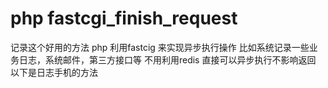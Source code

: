 # php fastcgi_finish_request
记录这个好用的方法
php 利用fastcig 来实现异步执行操作
比如系统记录一些业务日志，系统邮件，第三方接口等 不用利用redis 直接可以异步执行不影响返回
以下是日志手机的方法
<?php

namespace Ku;
/**日志记录
 * Class Logger
 * @package Ku
 */
class Logger
{

    public static function write($fileName, $data, $path = false)
    {
        register_shutdown_function(['\Ku\Logger', 'asyncWrite'], $fileName, $data, $path);
    }

    public static function asyncWrite($fileName, $data, $path)
    {
        if (function_exists('fastcgi_finish_request')) {
            fastcgi_finish_request();
        }
        $logPath = APPLICATION_PATH . '/logs/';
        $folder = $path == false ? $logPath . date("Y-m-d") . '/' : $logPath . $path . '/' . date("Y-m-d") . '/';
        self::checkFolderExists($folder);
        if (!chmod($folder . $fileName . '.log', 0777)) {
            error_log(date('Y-m-d H:i:s') . $folder . $fileName . '.log', 3, '/tmp/xf_' . date('Y-m-d') . '.log');
        }
        error_log(json_encode($data) . '     date:' . date("Y-m-d H:i:s") . "   \r\n", 3, $folder . $fileName . '.log');
    }

    /**
     * 判断文件夹是否存在，如果不存在则创建
     * @param string $folder
     */
    private static function checkFolderExists($folder)
    {
        if (!is_dir($folder)) {
            mkdir($folder, 0777, true);
        }
    }
}
